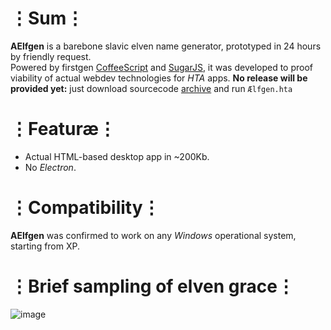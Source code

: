 # ⋮Sum⋮
__AElfgen__ is a barebone slavic elven name generator, prototyped in 24 hours by friendly request.  
Powered by firstgen [CoffeeScript](https://coffeescript.org/v1/) and [SugarJS](https://sugarjs.com/), it was developed to proof viability of actual webdev technologies for _HTA_ apps.
__No release will be provided yet:__ just download sourcecode [archive](https://github.com/Guevara-chan/AElfgen/archive/master.zip) and run `Ælfgen.hta`

# ⋮Featuræ⋮
* Actual HTML-based desktop app in ~200Kb.
* No _Electron_.

# ⋮Compatibility⋮
__AElfgen__ was confirmed to work on any _Windows_ operational system, starting from XP.

# ⋮Brief sampling of elven grace⋮
![image](https://user-images.githubusercontent.com/8768470/46816739-4747ce00-cd86-11e8-8124-ee47854c9936.png)
